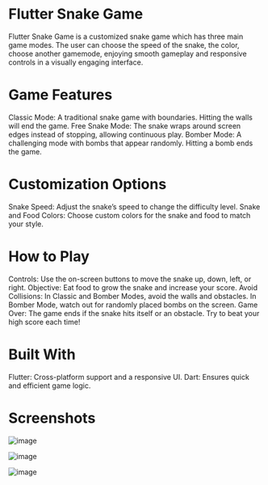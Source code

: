 # Flutter Snake Game
Flutter Snake Game is a customized snake game which has three main game modes. The user can choose the speed 
of the snake, the color, choose another gamemode, enjoying smooth gameplay and responsive controls in a visually engaging interface.

# Game Features
Classic Mode: A traditional snake game with boundaries. Hitting the walls will end the game.
Free Snake Mode: The snake wraps around screen edges instead of stopping, allowing continuous play.
Bomber Mode: A challenging mode with bombs that appear randomly. Hitting a bomb ends the game.

# Customization Options
Snake Speed: Adjust the snake’s speed to change the difficulty level.
Snake and Food Colors: Choose custom colors for the snake and food to match your style.

# How to Play
Controls: Use the on-screen buttons to move the snake up, down, left, or right.
Objective: Eat food to grow the snake and increase your score.
Avoid Collisions:
In Classic and Bomber Modes, avoid the walls and obstacles.
In Bomber Mode, watch out for randomly placed bombs on the screen.
Game Over: The game ends if the snake hits itself or an obstacle. Try to beat your high score each time!

# Built With
Flutter: Cross-platform support and a responsive UI.
Dart: Ensures quick and efficient game logic.

# Screenshots
![image](https://github.com/user-attachments/assets/41e1a1c9-ab9a-458b-ab4d-94d904cb85a9)

![image](https://github.com/user-attachments/assets/8a3f2893-af88-4d79-b04a-1ab5d3d29854)

![image](https://github.com/user-attachments/assets/e109473e-4656-4491-995a-8b75e7f23a0b)
